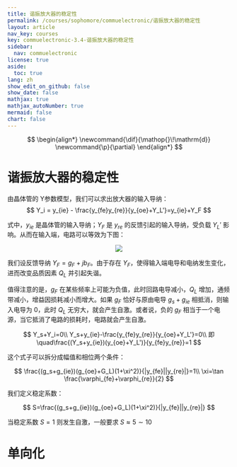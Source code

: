 ```yaml
---
title: 谐振放大器的稳定性
permalink: /courses/sophomore/commuelectronic/谐振放大器的稳定性
layout: article
nav_key: courses
key: commuelectronic-3.4-谐振放大器的稳定性
sidebar:
  nav: commuelectronic
license: true
aside:
  toc: true
lang: zh
show_edit_on_github: false
show_date: false
mathjax: true
mathjax_autoNumber: true
mermaid: false
chart: false
---
```


<!--more-->

$$
\begin{align*}
\newcommand{\dif}{\mathop{}\!\mathrm{d}}
\newcommand{\p}{\partial}
\end{align*}
$$

# 谐振放大器的稳定性

由晶体管的 Y参数模型，我们可以求出放大器的输入导纳：
$$
Y_i = y_{ie} - \frac{y_{fe}y_{re}}{y_{oe}+Y_L'}=y_{ie}+Y_F
$$

式中，$y_{ie}$ 是晶体管的输入导纳；$Y_F$ 是 $y_{re}$ 的反馈引起的输入导纳，受负载 $Y_L'$ 影响。从而在输入端，电路可以等效为下图：

<center><img src="https://i.loli.net/2020/03/30/Vfd59xKkyDPI3TF.jpg"></center>

我们设反馈导纳 $Y_F=g_F+jb_F$。由于存在 $Y_F$，使得输入端电导和电纳发生变化，进而改变品质因素 $Q_L$ 并引起失谐。

值得注意的是，$g_F$ 在某些频率上可能为负值，此时回路电导减小，$Q_L$ 增加，通频带减小，增益因损耗减小而增大。如果 $g_F$ 恰好与原由电导 $g_s+g_{ie}$ 相抵消，则输入电导为 $0$，此时 $Q_L$ 无穷大，就会产生自激。或者说，负的 $g_F$ 相当于一个电源，当它抵消了电路的损耗时，电路就会产生自激。

$$
Y_s+Y_i=0\\
Y_s+y_{ie}-\frac{y_{fe}y_{re}}{y_{oe}+Y_L'}=0\\
即\quad\frac{(Y_s+y_{ie})(y_{oe}+Y_L')}{y_{fe}y_{re}}=1
$$

这个式子可以拆分成幅值和相位两个条件：

$$
\frac{(g_s+g_{ie})(g_{oe}+G_L)(1+\xi^2)}{|y_{fe}||y_{re}|}=1\\
\xi=\tan \frac{\varphi_{fe}+\varphi_{re}}{2}
$$

我们定义稳定系数：

$$
S=\frac{(g_s+g_{ie})(g_{oe}+G_L)(1+\xi^2)}{|y_{fe}||y_{re}|}
$$

当稳定系数 $S=1$ 则发生自激，一般要求 $S\approx 5\sim10$

# 单向化